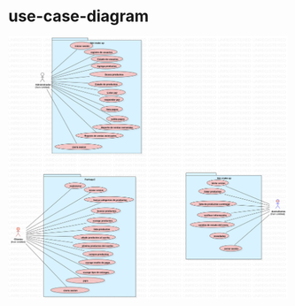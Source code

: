 # use-case-diagram

![Imagen ER](https://raw.githubusercontent.com/NINI-MAKE-UP-2558164/use-case-diagram/03151b5c0e71b9a50efbfec99bd7cbbf5857c6a8/proyecto.svg)
